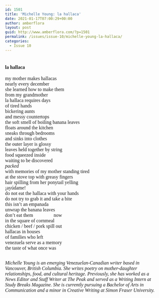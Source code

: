 ```yaml
---
id: 1501
title: 'Michelle Young: la hallaca'
date: 2021-01-17T07:00:29+00:00
author: amberflora
layout: post
guid: http://www.amberflora.com/?p=1501
permalink: /issues/issue-10/michelle-young-la-hallaca/
categories:
  - Issue 10
---
```

# <span style="font-size: 12pt; font-family: georgia, palatino, serif;">la hallaca</span>

<span style="font-size: 12pt; font-family: georgia, palatino, serif;">my mother makes hallacas<br /> nearly every december<br /> she learned how to make them<br /> from my grandmother<br /> la hallaca requires days<br /> of tired hands<br /> bickering aunts<br /> and messy countertops<br /> the soft smell of boiling banana leaves<br /> floats around the kitchen<br /> sneaks through bedrooms<br /> and sinks into clothes<br /> the outer layer is glossy<br /> leaves held together by string<br /> food squeezed inside<br /> waiting to be discovered<br /> <em>packed</em><br /> with memories of my mother standing tired<br /> at the stove top with greasy fingers<br /> hair spilling from her ponytail yelling<br /> ¡ayúdame!<br /> do not eat the hallaca with your hands<br /> do not try to grab it and take a bite<br /> this isn’t an empanada<br /> unwrap the banana leaves<br /> don’t eat them &nbsp; &nbsp; &nbsp; &nbsp; &nbsp; &nbsp; &nbsp; &nbsp; now<br /> in the square of cornmeal<br /> chicken / beef / pork spill out<br /> hallacas in houses<br /> of families who left<br /> venezuela serve as a memory<br /> the taste of what once was</span>

&nbsp;  
<span style="font-size: 12pt; font-family: georgia, palatino, serif;"><em>Michelle Young is an emerging Venezuelan-Canadian writer based in Vancouver, British Columbia. She writes poetry on mother-daughter relationships, food, and cultural heritage. Previously, she has worked as a News Editor and Staff Writer at The Peak and served as a Writing Intern at Study Breaks Magazine. She is currently pursuing a Bachelor of Arts in Communication and a minor in Creative Writing at Simon Fraser University.</em></span>